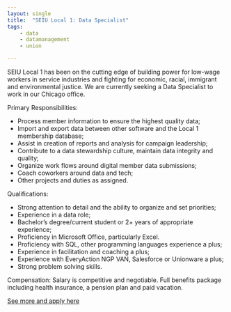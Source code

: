```yaml
---
layout: single
title:  "SEIU Local 1: Data Specialist"
tags: 
    - data
    - datamanagement
    - union

---
```

SEIU Local 1 has been on the cutting edge of building power for low-wage workers in service industries and fighting for economic, racial, immigrant and environmental justice. We are currently seeking a Data Specialist to work in our Chicago office.

Primary Responsibilities:
* Process member information to ensure the highest quality data;
* Import and export data between other software and the Local 1 membership database;
* Assist in creation of reports and analysis for campaign leadership;
* Contribute to a data stewardship culture, maintain data integrity and quality;
* Organize work flows around digital member data submissions;
* Coach coworkers around data and tech;
* Other projects and duties as assigned.

Qualifications:
* Strong attention to detail and the ability to organize and set priorities;
* Experience in a data role;
* Bachelor’s degree/current student or 2+ years of appropriate experience;
* Proficiency in Microsoft Office, particularly Excel.
* Proficiency with SQL, other programming languages experience a plus;
* Experience in facilitation and coaching a plus;
* Experience with EveryAction NGP VAN, Salesforce or Unionware a plus;
* Strong problem solving skills.

Compensation:
Salary is competitive and negotiable.
Full benefits package including health insurance, a pension plan and paid vacation.

[See more and apply here](http://seiu1.applicantstack.com/x/detail/a2kqigc1g9tm)
